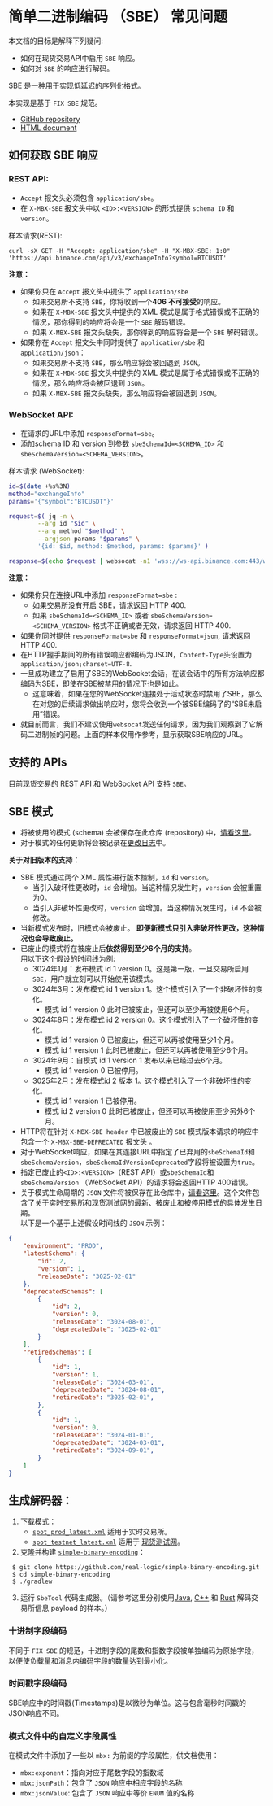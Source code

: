 # 简单二进制编码 （SBE） 常见问题

本文档的目标是解释下列疑问:

* 如何在现货交易API中启用 `SBE` 响应。
* 如何对 `SBE` 的响应进行解码。

SBE 是一种用于实现低延迟的序列化格式。

本实现是基于 `FIX SBE` 规范。
* [GitHub repository](https://github.com/FIXTradingCommunity/fix-simple-binary-encoding)
* [HTML document](https://www.fixtrading.org/standards/sbe-online)

## 如何获取 SBE 响应

### REST API:

* `Accept` 报文头必须包含 `application/sbe`。
* 在 `X-MBX-SBE` 报文头中以 `<ID>:<VERSION>` 的形式提供 `schema ID` 和 `version`。

样本请求(REST):

```
curl -sX GET -H "Accept: application/sbe" -H "X-MBX-SBE: 1:0" 'https://api.binance.com/api/v3/exchangeInfo?symbol=BTCUSDT'
```

**注意：**

* 如果你只在 `Accept` 报文头中提供了 `application/sbe`
  	* 如果交易所不支持 `SBE`，你将收到一个**406 不可接受**的响应。
	* 如果在 `X-MBX-SBE` 报文头中提供的 XML 模式是属于格式错误或不正确的情况，那你得到的响应将会是一个 `SBE` 解码错误。
	* 如果 `X-MBX-SBE` 报文头缺失，那你得到的响应将会是一个 `SBE` 解码错误。
* 如果你在 `Accept` 报文头中同时提供了 `application/sbe` 和 `application/json`：
  	* 如果交易所不支持 `SBE`，那么响应将会被回退到 `JSON`。
	* 如果在 `X-MBX-SBE` 报文头中提供的 XML 模式是属于格式错误或不正确的情况，那么响应将会被回退到 `JSON`。
	* 如果 `X-MBX-SBE` 报文头缺失，那么响应将会被回退到 `JSON`。	


### WebSocket API:

* 在请求的URL中添加 `responseFormat=sbe`。
* 添加schema ID 和 version 到参数 `sbeSchemaId=<SCHEMA_ID>` 和 `sbeSchemaVersion=<SCHEMA_VERSION>`。

样本请求 (WebSocket):

```bash
id=$(date +%s%3N)
method="exchangeInfo"
params='{"symbol":"BTCUSDT"}'

request=$( jq -n \
        --arg id "$id" \
        --arg method "$method" \
        --argjson params "$params" \
        '{id: $id, method: $method, params: $params}' )

response=$(echo $request | websocat -n1 'wss://ws-api.binance.com:443/ws-api/v3?responseFormat=sbe&sbeSchemaId=1&sbeSchemaVersion=0')
```

**注意：**

* 如果你只在连接URL中添加 `responseFormat=sbe` :
    * 如果交易所没有开启 SBE，请求返回 HTTP 400.
    * 如果 `sbeSchemaId=<SCHEMA_ID>` 或者 `sbeSchemaVersion=<SCHEMA_VERSION>` 格式不正确或者无效，请求返回 HTTP 400.
* 如果你同时提供 `responseFormat=sbe` 和 `responseFormat=json`, 请求返回 HTTP 400.
* 在HTTP握手期间的所有错误响应都编码为JSON，`Content-Type`头设置为`application/json;charset=UTF-8`.
* 一旦成功建立了启用了SBE的WebSocket会话，在该会话中的所有方法响应都编码为SBE，即使在SBE被禁用的情况下也是如此。
    * 这意味着，如果在您的WebSocket连接处于活动状态时禁用了SBE，那么在对您的后续请求做出响应时，您将会收到一个被SBE编码了的“SBE未启用”错误。
* 就目前而言，我们不建议使用`websocat`发送任何请求，因为我们观察到了它解码二进制帧的问题。上面的样本仅用作参考，显示获取SBE响应的URL。


## 支持的 APIs

目前现货交易的 REST API 和 WebSocket API 支持 `SBE`。

## SBE 模式

* 将被使用的模式 (schema) 会被保存在此仓库 (repository) 中，[请看这里](https://github.com/binance/binance-spot-api-docs/tree/master/sbe/schemas)。
* 对于模式的任何更新将会被记录在[更改日志](../CHANGELOG_CN.md)中。

**关于对旧版本的支持：**

* SBE 模式通过两个 XML 属性进行版本控制，`id` 和 `version`。
	* 当引入破坏性更改时，`id` 会增加。当这种情况发生时，`version` 会被重置为0。
	* 当引入非破坏性更改时，`version` 会增加。当这种情况发生时，`id` 不会被修改。
* 当新模式发布时，旧模式会被废止。 **即便新模式只引入非破坏性更改，这种情况也会导致废止。**
* 已废止的模式将在被废止后**依然得到至少6个月的支持**。<br>用以下这个假设的时间线为例:
	* 3024年1月：发布模式 id 1 version 0。这是第一版，一旦交易所启用 `SBE`，用户就立刻可以开始使用该模式。
	* 3024年3月：发布模式 id 1 version 1。这个模式引入了一个非破坏性的变化。
		* 模式 id 1 version 0 此时已被废止，但还可以至少再被使用6个月。
	* 3024年8月：发布模式 id 2 version 0。这个模式引入了一个破坏性的变化。
		* 模式 id 1 version 0 已被废止，但还可以再被使用至少1个月。
		* 模式 id 1 version 1 此时已被废止，但还可以再被使用至少6个月。
	* 3024年9月：自模式 id 1 version 1 发布以来已经过去6个月。
  		* 模式 id 1 version 0 已被停用。
	* 3025年2月：发布模式id 2 版本 1。这个模式引入了一个非破坏性的变化。
		* 模式 id 1 version 1 已被停用。
		* 模式 id 2 version 0 此时已被废止，但还可以再被使用至少另外6个月。
* HTTP将在针对 `X-MBX-SBE header` 中已被废止的 `SBE` 模式版本请求的响应中包含一个 `X-MBX-SBE-DEPRECATED` 报文头 。
* 对于WebSocket响应，如果在其连接URL中指定了已弃用的`sbeSchemaId`和`sbeSchemaVersion`，`sbeSchemaIdVersionDeprecated`字段将被设置为`true`。
* 指定已废止的`<ID>:<VERSION>`（REST API）或`sbeSchemaId`和`sbeSchemaVersion` （WebSocket API）的请求将会返回HTTP 400错误。
* 关于模式生命周期的 `JSON` 文件将被保存在此仓库中，[请看这里](https://github.com/binance/binance-spot-api-docs/tree/master/sbe/schemas)。这个文件包含了关于实时交易所和现货测试网的最新、被废止和被停用模式的具体发生日期。<br> 以下是一个基于上述假设时间线的 `JSON` 示例：

```json
{
    "environment": "PROD",
    "latestSchema": {
        "id": 2,
        "version": 1,
        "releaseDate": "3025-02-01" 
    },
    "deprecatedSchemas": [
        {
            "id": 2,
            "version": 0,
            "releaseDate": "3024-08-01",
            "deprecatedDate": "3025-02-01" 
        }
    ],
    "retiredSchemas": [
        {
            "id": 1,
            "version": 1,
            "releaseDate": "3024-03-01",
            "deprecatedDate": "3024-08-01", 
            "retiredDate": "3025-02-01",
        },
        {
            "id": 1,
            "version": 0,
            "releaseDate": "3024-01-01",
            "deprecatedDate": "3024-03-01",
            "retiredDate": "3024-09-01",
        }
    ]
}
```

## 生成解码器：

1. 下载模式：
    * [`spot_prod_latest.xml`](../sbe/schemas/spot_prod_latest.xml) 适用于实时交易所。
    * [`spot_testnet_latest.xml`](../sbe/schemas/spot_testnet_latest.xml) 适用于 [现货测试网](https://testnet.binance.vision)。
2. 克隆并构建 [`simple-binary-encoding`](https://github.com/real-logic/simple-binary-encoding)：
```shell
 $ git clone https://github.com/real-logic/simple-binary-encoding.git
 $ cd simple-binary-encoding
 $ ./gradlew
```
3. 运行 `SbeTool` 代码生成器。（请参考这里分别使用[Java](https://github.com/binance/binance-sbe-java-sample-app), [C++](https://github.com/binance/binance-sbe-cpp-sample-app) 和 [Rust](https://github.com/binance/binance-sbe-rust-sample-app) 解码交易所信息 payload 的样本。）

### 十进制字段编码

不同于 `FIX SBE` 的规范，十进制字段的尾数和指数字段被单独编码为原始字段，以便使负载量和消息内编码字段的数量达到最小化。

### 时间戳字段编码

SBE响应中的时间戳(Timestamps)是以微秒为单位。这与包含毫秒时间戳的JSON响应不同。

### 模式文件中的自定义字段属性

在模式文件中添加了一些以 `mbx:` 为前缀的字段属性，供文档使用：
- `mbx:exponent`：指向对应于尾数字段的指数域
- `mbx:jsonPath`：包含了 `JSON` 响应中相应字段的名称
- `mbx:jsonValue`: 包含了 `JSON` 响应中等价 `ENUM` 值的名称




